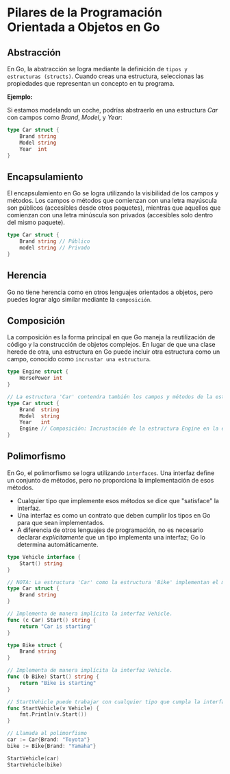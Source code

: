 # Pilares de la Programación Orientada a Objetos en Go

## Abstracción

En Go, la abstracción se logra mediante la definición de `tipos y estructuras (structs)`. Cuando creas una estructura, seleccionas las propiedades que representan un concepto en tu programa.

**Ejemplo:**

Si estamos modelando un coche, podrías abstraerlo en una estructura _Car_ con campos como _Brand_, _Model_, y _Year_:

```go
type Car struct {
    Brand string
    Model string
    Year  int
}
```

## Encapsulamiento

El encapsulamiento en Go se logra utilizando la visibilidad de los campos y métodos. Los campos o métodos que comienzan con una letra mayúscula son públicos (accesibles desde otros paquetes), mientras que aquellos que comienzan con una letra minúscula son privados (accesibles solo dentro del mismo paquete).

```go
type Car struct {
    Brand string // Público
    model string // Privado
}
```

## Herencia

Go no tiene herencia como en otros lenguajes orientados a objetos, pero puedes lograr algo similar mediante la `composición`.

## Composición

La composición es la forma principal en que Go maneja la reutilización de código y la construcción de objetos complejos. En lugar de que una clase herede de otra, una estructura en Go puede incluir otra estructura como un campo, conocido como `incrustar una estructura`.

```go
type Engine struct {
    HorsePower int
}

// La estructura 'Car' contendra también los campos y métodos de la estructura 'Engine'.
type Car struct {
    Brand  string
    Model  string
    Year   int
    Engine // Composición: Incrustación de la estructura Engine en la estructura 'Car'.
}
```

## Polimorfismo

En Go, el polimorfismo se logra utilizando `interfaces`. Una interfaz define un conjunto de métodos, pero no proporciona la implementación de esos métodos.

- Cualquier tipo que implemente esos métodos se dice que "satisface" la interfaz.
- Una interfaz es como un contrato que deben cumplir los tipos en Go para que sean implementados.
- A diferencia de otros lenguajes de programación, no es necesario declarar _explícitamente_ que un tipo implementa una interfaz; Go lo determina automáticamente.

```go
type Vehicle interface {
    Start() string
}

// NOTA: La estructura 'Car' como la estructura 'Bike' implementan el método 'Start'de la interfaz 'Vehicle'.
type Car struct {
    Brand string
}

// Implementa de manera implícita la interfaz Vehicle.
func (c Car) Start() string {
    return "Car is starting"
}

type Bike struct {
    Brand string
}

// Implementa de manera implícita la interfaz Vehicle.
func (b Bike) Start() string {
    return "Bike is starting"
}

// StartVehicle puede trabajar con cualquier tipo que cumpla la interfaz 'Vehicle'.
func StartVehicle(v Vehicle) {
    fmt.Println(v.Start())
}

// Llamada al polimorfismo
car := Car{Brand: "Toyota"}
bike := Bike{Brand: "Yamaha"}

StartVehicle(car)
StartVehicle(bike)
```
